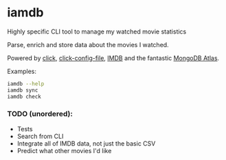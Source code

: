 # iamdb
Highly specific CLI tool to manage my watched movie statistics

Parse, enrich and store data about the movies I watched.

Powered by [click](https://palletsprojects.com/p/click), [click-config-file](https://github.com/phha/click_config_file), [IMDB](https://www.imdb.com/interfaces) and the fantastic [MongoDB Atlas](https://www.mongodb.com/cloud/atlas).

Examples:
```bash
iamdb --help
iamdb sync
iamdb check
```

### TODO (unordered):
* Tests
* Search from CLI
* Integrate all of IMDB data, not just the basic CSV
* Predict what other movies I'd like
